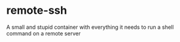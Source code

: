 # remote-ssh

A small and stupid container with everything it needs to run a shell command on a remote server
